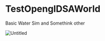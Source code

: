 # TestOpenglDSAWorld
Basic Water Sim and Somethink other


![Untitled](![image](https://github.com/user-attachments/assets/d96e3675-0587-4a1c-8a41-e7c78335d96e)
)
